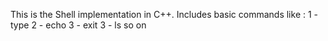 This is the Shell implementation in C++.
Includes basic commands like :
1 - type
2 - echo
3 - exit
3 - ls 
so on 
  
